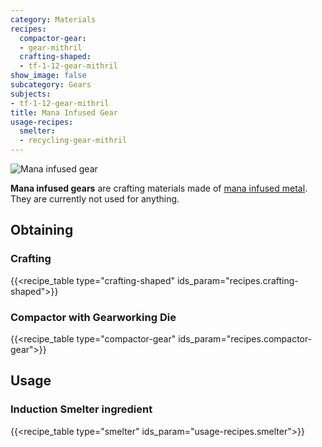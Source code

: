 ```yaml
---
category: Materials
recipes:
  compactor-gear:
  - gear-mithril
  crafting-shaped:
  - tf-1-12-gear-mithril
show_image: false
subcategory: Gears
subjects:
- tf-1-12-gear-mithril
title: Mana Infused Gear
usage-recipes:
  smelter:
  - recycling-gear-mithril
---
```


![Mana infused gear](/images/docs/1.12/thermal-foundation/gear-mithril.png)


**Mana infused gears** are crafting materials made of [mana infused
metal](../mana-infused-ingot/). They are currently not used for anything.


Obtaining
---------

### Crafting
{{<recipe_table type="crafting-shaped" ids_param="recipes.crafting-shaped">}}

### Compactor with Gearworking Die
{{<recipe_table type="compactor-gear" ids_param="recipes.compactor-gear">}}


Usage
-----

### Induction Smelter ingredient
{{<recipe_table type="smelter" ids_param="usage-recipes.smelter">}}
